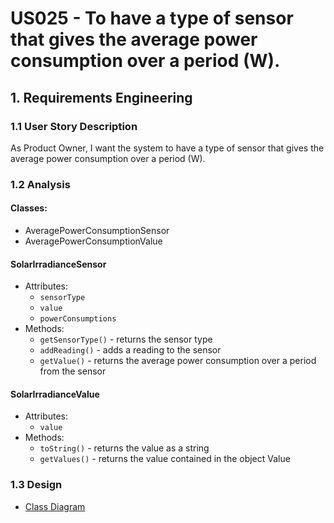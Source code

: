 # US025 - To have a type of sensor that gives the average power consumption over a period (W).

## 1. Requirements Engineering

### 1.1 User Story Description

As Product Owner, I want the system to have a type of sensor that gives the
average power consumption over a period (W).

### 1.2 Analysis
#### Classes:
- AveragePowerConsumptionSensor
- AveragePowerConsumptionValue

#### SolarIrradianceSensor
- Attributes:
    - `sensorType`
    - `value`
    - `powerConsumptions`
- Methods:
    - `getSensorType()` - returns the sensor type
    - `addReading()` - adds a reading to the sensor
    - `getValue()` - returns the average power consumption over a period from the sensor

#### SolarIrradianceValue
- Attributes:
    - `value`
- Methods:
    - `toString()` - returns the value as a string
    - `getValues()` - returns the value contained in the object Value

### 1.3 Design
- [Class Diagram](../../us025/01.requirements-engineering/diagrams/classDiagram.svg)

